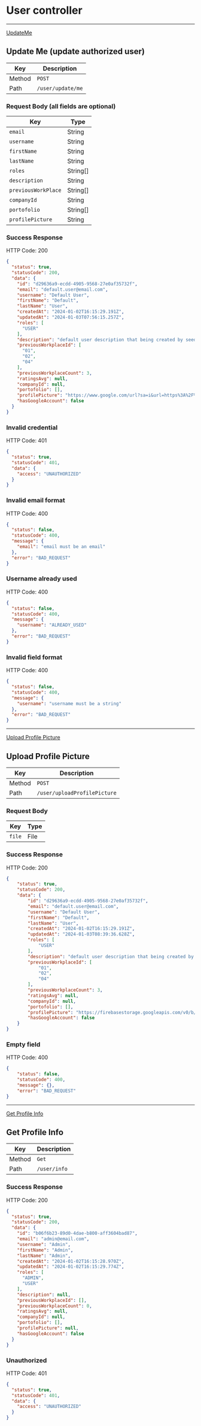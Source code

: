 # User controller

---

[UpdateMe](#updateMe)

## Update Me (update authorized user)

| Key    | Description   |
| ------ | ------------- |
| Method | `POST`        |
| Path   | `/user/update/me` |

### Request Body (all fields are optional)

| Key        | Type   |
| ---------- | ------ |
| `email`    | String |
| `username` | String |
| `firstName` | String |
| `lastName` | String |
| `roles` | String[] |
| `description` | String |
| `previousWorkPlace` | String[] |
| `companyId` | String |
| `portofolio` | String[] |
| `profilePicture` | String |

### Success Response

HTTP Code: 200

```json
{
  "status": true,
  "statusCode": 200,
  "data": {
    "id": "d29636a9-ecdd-4905-9568-27e0af35732f",
    "email": "default.user@email.com",
    "username": "Default User",
    "firstName": "Default",
    "lastName": "User",
    "createdAt": "2024-01-02T16:15:29.191Z",
    "updatedAt": "2024-01-03T07:56:15.257Z",
    "roles": [
      "USER"
    ],
    "description": "default user description that being created by seed.ts",
    "previousWorkplaceId": [
      "01",
      "02",
      "04"
    ],
    "previousWorkplaceCount": 3,
    "ratingsAvg": null,
    "companyId": null,
    "portofolio": [],
    "profilePicture": "https://www.google.com/url?sa=i&url=https%3A%2F%2Fgithub.com%2Fnestjs%2Fswagger%2Fissues%2F1062&psig=AOvVaw3aa3sM4HwPBnbxa_JISyrs&ust=1704354787503000&source=images&cd=vfe&opi=89978449&ved=0CBEQjRxqFwoTCKDOkcfewIMDFQAAAAAdAAAAABAD",
    "hasGoogleAccount": false
  }
}
```

### Invalid credential

HTTP Code: 401

```json
{
  "status": true,
  "statusCode": 401,
  "data": {
    "access": "UNAUTHORIZED"
  }
}
```

### Invalid email format

HTTP Code: 400

```json
{
  "status": false,
  "statusCode": 400,
  "message": {
    "email": "email must be an email"
  },
  "error": "BAD_REQUEST"
}

```
### Username already used

HTTP Code: 400

```json
{
  "status": false,
  "statusCode": 400,
  "message": {
    "username": "ALREADY_USED"
  },
  "error": "BAD_REQUEST"
}
```


### Invalid field format

HTTP Code: 400

```json
{
  "status": false,
  "statusCode": 400,
  "message": {
    "username": "username must be a string"
  },
  "error": "BAD_REQUEST"
}
```
---
[Upload Profile Picture](#uploadProfilePicture)

## Upload Profile Picture

| Key    | Description      |
| ------ | ---------------- |
| Method | `POST`           |
| Path   | `/user/uploadProfilePicture` |

### Request Body

| Key              | Type   |
| ---------------- | ------ |
| `file`       | File |

### Success Response

HTTP Code: 200

```json
{
    "status": true,
    "statusCode": 200,
    "data": {
        "id": "d29636a9-ecdd-4905-9568-27e0af35732f",
        "email": "default.user@email.com",
        "username": "Default User",
        "firstName": "Default",
        "lastName": "User",
        "createdAt": "2024-01-02T16:15:29.191Z",
        "updatedAt": "2024-01-03T08:39:36.628Z",
        "roles": [
            "USER"
        ],
        "description": "default user description that being created by seed.ts",
        "previousWorkplaceId": [
            "01",
            "02",
            "04"
        ],
        "previousWorkplaceCount": 3,
        "ratingsAvg": null,
        "companyId": null,
        "portofolio": [],
        "profilePicture": "https://firebasestorage.googleapis.com/v0/b/tech-395620.appspot.com/o/profilePicture%2Fd29636a9-ecdd-4905-9568-27e0af35732f.jpg?alt=media&token=25968c38-961d-41f2-be7e-2262ee44e142",
        "hasGoogleAccount": false
    }
}
```

### Empty field

HTTP Code: 400

```json
{
    "status": false,
    "statusCode": 400,
    "message": {},
    "error": "BAD_REQUEST"
}
```
---

[Get Profile Info](#getProfileInfo)

## Get Profile Info

| Key    | Description      |
| ------ | ---------------- |
| Method | `Get`           |
| Path   | `/user/info` |


### Success Response

HTTP Code: 200

```json
{
  "status": true,
  "statusCode": 200,
  "data": {
    "id": "b06f6b23-89d0-4dae-b800-aff3604bad87",
    "email": "admin@email.com",
    "username": "Admin",
    "firstName": "Admin",
    "lastName": "Admin",
    "createdAt": "2024-01-02T16:15:28.970Z",
    "updatedAt": "2024-01-02T16:15:29.774Z",
    "roles": [
      "ADMIN",
      "USER"
    ],
    "description": null,
    "previousWorkplaceId": [],
    "previousWorkplaceCount": 0,
    "ratingsAvg": null,
    "companyId": null,
    "portofolio": [],
    "profilePicture": null,
    "hasGoogleAccount": false
  }
}
```

### Unauthorized

HTTP Code: 401

```json
{
  "status": true,
  "statusCode": 401,
  "data": {
    "access": "UNAUTHORIZED"
  }
}
```
